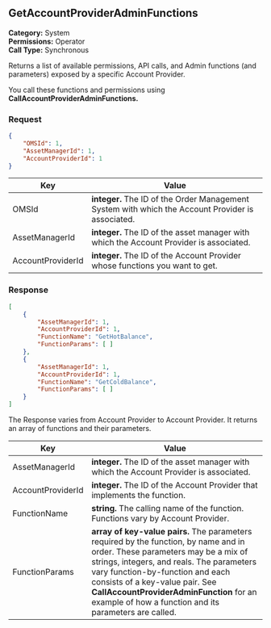 ## GetAccountProviderAdminFunctions

**Category:** System<br />**Permissions:** Operator<br />**Call Type:** Synchronous

Returns a list of available permissions, API calls, and Admin functions (and parameters) exposed by a specific Account Provider.

You call these functions and permissions using **CallAccountProviderAdminFunctions.** 

### Request

```json
{
    "OMSId": 1,
    "AssetManagerId": 1,
    "AccountProviderId": 1
}
```

| Key               | Value                                                        |
| ----------------- | ------------------------------------------------------------ |
| OMSId             | **integer.** The ID of the Order Management System with which the Account Provider is associated. |
| AssetManagerId    | **integer.** The ID of the asset manager with which the Account Provider is associated. |
| AccountProviderId | **integer.** The ID of the Account Provider whose functions you want to get. |

### Response

```json
[
    {
        "AssetManagerId": 1,
        "AccountProviderId": 1,
        "FunctionName": "GetHotBalance",
        "FunctionParams": [ ]
    },
    {
        "AssetManagerId": 1,
        "AccountProviderId": 1,
        "FunctionName": "GetColdBalance",
        "FunctionParams": [ ]
    }
]
```

The Response varies from Account Provider to Account Provider. It returns an array of functions and their parameters.

| Key               | Value                                                        |
| ----------------- | ------------------------------------------------------------ |
| AssetManagerId    | **integer.** The ID of the asset manager with which the Account Provider is associated. |
| AccountProviderId | **integer.** The ID of the Account Provider that implements the function. |
| FunctionName      | **string.** The calling name of the function. Functions vary by Account Provider. |
| FunctionParams    | **array of key-value pairs.** The parameters required by the function, by name and in order. These parameters may be a mix of strings, integers, and reals. The parameters vary function-by-function and each consists of a key-value pair. See **CallAccountProviderAdminFunction** for an example of how a function and its parameters are called. |



